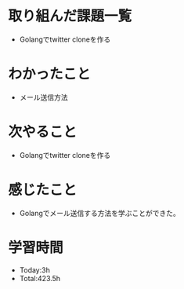# 取り組んだ課題一覧
- Golangでtwitter cloneを作る
  
# わかったこと
- メール送信方法

# 次やること
- Golangでtwitter cloneを作る

# 感じたこと
- Golangでメール送信する方法を学ぶことができた。

# 学習時間
- Today:3h
- Total:423.5h
